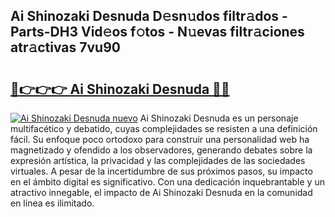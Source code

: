 ## Ai Shinozaki Desnuda D𝚎sn𝚞dos filtr𝚊dos - Parts-DH3 Vid𝚎os f𝚘tos - N𝚞evas filtr𝚊ciones atr𝚊ctivas 7vu90

# <h2><a href="http://mb5ld8h.tromn.icu/?c=Ai+Shinozaki+Desnuda">🔗👉👉👉 Ai Shinozaki Desnuda 🔗🔗</a></h2>

[![Ai Shinozaki Desnuda nuevo](https://i.imgur.com/pEAQMta.gif)](http://mb5ld8h.tromn.icu/?c=Ai+Shinozaki+Desnuda)
Ai Shinozaki Desnuda es un personaje multifacético y debatido, cuyas complejidades se resisten a una definición fácil.  Su enfoque poco ortodoxo para construir una personalidad web ha magnetizado y ofendido a los observadores, generando debates sobre la expresión artística, la privacidad y las complejidades de las sociedades virtuales. A pesar de la incertidumbre de sus próximos pasos, su impacto en el ámbito digital es significativo. Con una dedicación inquebrantable y un atractivo innegable, el impacto de Ai Shinozaki Desnuda en la comunidad en línea es ilimitado.
